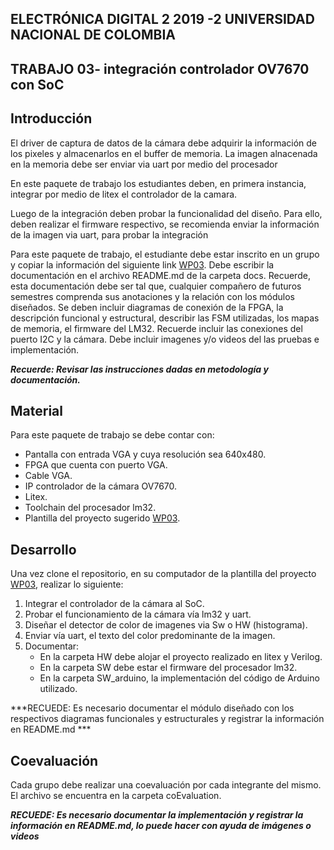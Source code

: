 ## ELECTRÓNICA DIGITAL 2 2019 -2 UNIVERSIDAD NACIONAL DE COLOMBIA 
## TRABAJO 03- integración controlador OV7670 con SoC

## Introducción 
El driver de captura de datos de la cámara debe adquirir la información de los pixeles y almacenarlos en el buffer de memoria.
La imagen alnacenada en la memoria debe ser enviar via uart por medio del procesador

En este paquete de trabajo los estudiantes deben, en primera instancia, integrar por medio de litex el controlador de la camara.

Luego de la integración deben probar la funcionalidad del diseño. Para ello, deben realizar el firmware respectivo, se recomienda enviar la información de la imagen via uart, para probar la integración

Para este paquete de trabajo, el estudiante debe estar inscrito en un grupo y copiar la información del siguiente link [WP03](https://classroom.github.com/g/vxvPzoJs).
Debe escribir la documentación en el archivo README.md de la carpeta docs. Recuerde, esta documentación debe ser tal que, cualquier compañero de futuros semestres comprenda sus anotaciones y la relación con los módulos diseñados. Se deben incluir diagramas de conexión de la FPGA, la descripción funcional y estructural, describir las FSM utilizadas, los mapas de memoria, el firmware del LM32. Recuerde incluir las conexiones del puerto I2C y la cámara. Debe incluir imagenes y/o videos del las pruebas e implementación.

***Recuerde: Revisar las instrucciones dadas en metodología y documentación.***

## Material 

Para este paquete de trabajo se debe contar con:

* Pantalla con entrada VGA y cuya resolución sea 640x480.
* FPGA que cuenta con puerto VGA.
* Cable VGA.
* IP controlador de la cámara OV7670.
* Litex. 
* Toolchain del procesador lm32.
* Plantilla del proyecto sugerido [WP03](https://classroom.github.com/g/vxvPzoJs).


## Desarrollo

Una vez clone el repositorio, en su computador de la plantilla del proyecto [WP03](https://classroom.github.com/g/vxvPzoJs), realizar lo siguiente:

1. Integrar el controlador de la cámara al SoC.
2. Probar el funcionamiento de la cámara vía lm32 y uart.
3. Diseñar el detector de color de imagenes via Sw o HW (histograma).
4. Enviar vía uart, el texto del color predominante de la imagen.
5. Documentar:
    * En la carpeta HW debe alojar el proyecto realizado en litex y Verilog.
    * En la carpeta SW debe estar el firmware del procesador lm32.
    * En la carpeta SW_arduino, la implementación del código de Arduino utilizado.

***RECUEDE: Es necesario documentar el módulo diseñado con los respectivos diagramas funcionales y estructurales y registrar la información en README.md ***

## Coevaluación

Cada grupo debe realizar una coevaluación por cada integrante del mismo. El archivo se encuentra en la carpeta coEvaluation.

***RECUEDE: Es necesario documentar la implementación y registrar la información en README.md, lo puede hacer con ayuda de imágenes o videos***




